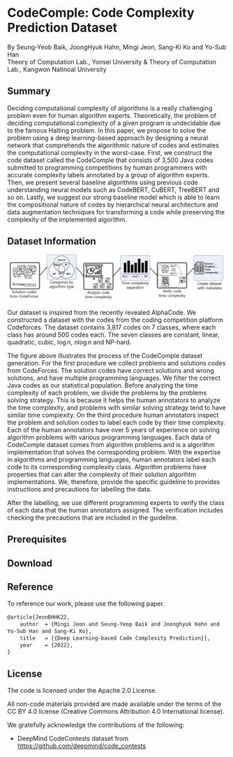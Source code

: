 # CodeComple: Code Complexity Prediction Dataset
By Seung-Yeob Baik, JoongHyuk Hahn, Mingi Jeon, Sang-Ki Ko and Yo-Sub Han\
Theory of Computation Lab., Yonsei University & Theory of Computation Lab., Kangwon Natinoal University

## Summary

Deciding computational complexity of algorithms is a really challenging problem even for human algorithm experts. Theoretically, the problem of deciding computational complexity of a given program is undecidable due to the famous Halting problem. In this paper, we propose to solve the problem using a deep learning-based approach by designing a neural network that comprehends the algorithmic nature of codes and estimates the computational complexity in the worst-case. First, we construct the code dataset called the CodeComple that consists of 3,500 Java codes submitted to programming competitions by human programmers with accurate complexity labels annotated by a group of algorithm experts. Then, we present several baseline algorithms using previous code understanding neural models such as CodeBERT, CuBERT, TreeBERT and so on. Lastly, we suggest our strong baseline model which is able to learn the compositional nature of codes by hierarchical neural architecture and data augmentation techniques for transforming a code while preserving the complexity of the implemented algorithm.


## Dataset Information

![overview](./images/overview.png)

Our dataset is inspired from the recently revealed AlphaCode. We constructed a dataset with the codes from the coding competition platform Codeforces. The dataset contains 3,817 codes on 7 classes, where each class has around 500 codes each. The seven classes are constant, linear, quadratic, cubic, $\log n$, $n \log n$ and NP-hard.

The figure above illustrates the process of
the CodeComple dataset generation. For the first procedure we
collect problems and solutions codes from CodeForces. The solution
codes have correct solutions and wrong solutions, and have multiple
programming languages. We filter the correct Java codes as our
statistical population.
Before analyzing the time complexity of each problem, we divide the
problems by the problems solving strategy. This is because it helps
the human annotators to analyze the time complexity, and problems 
with similar solving strategy tend to have similar time complexity.
On the third procedure human annotators inspect the problem and 
solution codes to label each code by their time complexity. Each of
the human annotators have over 5 years of experience on solving
algorithm problems with various programming languages. Each data of
CodeComple dataset comes from algorithm problems and is a algorithm
implementation that solves the corresponding problem. With the
expertise in algorithms and programming languages, human annotators
label each code to its corresponding complexity class.
Algorithm problems have properties that can alter the complexity of
their solution algorihtm implementations.
We, therefore, provide the specific guideline to provides instructions and precautions for labelling the data.

After the labelling, we use different programming experts to
verify the class of each data that the human annotators assigned.
The verification includes checking the precautions that are included
in the guideline.


## Prerequisites


## Download


## Reference

To reference our work, please use the following paper.

    @article{JeonBHHK22,
        author  = {Mingi Jeon and Seung-Yeop Baik and Joonghyuk Hahn and Yo-Sub Han and Sang-Ki Ko},
        title   = {{Deep Learning-based Code Complexity Prediction}},
        year    = {2022},
    }


## License

The code is licensed under the Apache 2.0 License.

All non-code materials provided are made available under the terms of the CC BY 4.0 license (Creative Commons Attribution 4.0 International license).

We gratefully acknowledge the contributions of the following:
- DeepMind CodeContests dataset from https://github.com/deepmind/code_contests
